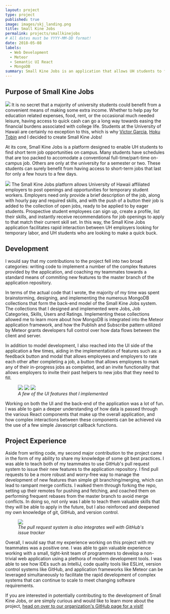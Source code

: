 ```yaml
---
layout: project
type: project
published: true
image: images/skj_landing.png
title: Small Kine Jobs
permalink: projects/smallkinejobs
# All dates must be YYYY-MM-DD format!
date: 2018-05-08
labels:
  - Web Development
  - Meteor
  - Semantic UI React
  - MongoDB
summary: Small Kine Jobs is an application that allows UH students to find short term employment opportunities at the University of Hawaii in a quick and easy manner.
---
```


## Purpose of Small Kine Jobs
<img class="ui large centered rounded image" src="../images/landingpagedraft2.PNG">
It is no secret that a majority of university students could benefit from a convenient means of making some extra income. Whether to help pay for education related expenses, food, rent, or the occasional much needed leisure, having access to quick cash can go a long way towards easing the financial burdens associated with college life. Students at the University of Hawaii are certainly no exception to this, which is why <a href="https://victor-jr.github.io/">Victor Garcia</a>, <a href="https://htobin.github.io/">Hoku Tobin</a> and I decided to create Small Kine Jobs!

At its core, Small Kine Jobs is a platform designed to enable UH students to find short term job opportunities on campus. Many students have schedules that are too packed to accomodate a conventional full-time/part-time on-campus job. Others are only at the university for a semester or two. These students can surely benefit from having access to short-term jobs that last for only a few hours to a few days.

<img class="ui large centered rounded image" src="../images/finalPostAJob.PNG">
The Small Kine Jobs platform allows University of Hawaii affiliated employers to post openings and opportunities for temporary student workers. Employers need only provide a brief description of the job, along with hourly pay and required skills, and with the push of a button their job is added to the collection of open jobs, ready to be applied to by eager students. Prospective student employees can sign up, create a profile, list their skills, and instantly receive recommendations for job openings to apply to that match their current skill set. In this way, the Small Kine Jobs application facilitates rapid interaction between UH employers looking for temporary labor, and UH students who are looking to make a quick buck.

## Development
I would say that my contributions to the project fell into two broad categories: writing code to implement a number of the complex features provided by the application, and coaching my teammates towards a standard means of commiting new features to the master branch of the application repository.

In terms of the actual code that I wrote, the majority of my time was spent brainstorming, designing, and implementing the numerous MongoDB collections that form the back-end model of the Small Kine Jobs system. The collections that I designed and implemented were Jobs, Job Categories, Skills, Users and Ratings. Implementing these collections allowed me to learn more about how MongoDB is integrated into the Meteor application framework, and how the Publish and Subscribe pattern utilized by Meteor grants developers full control over how data flows between the client and server.

In addition to model development, I also reached into the UI side of the application a few times, aiding in the implementation of features such as: a feedback button and modal that allows employees and employers to rate each other after completing a job, a button that allows employees to mark any of their in-progress jobs as completed, and an invite functionality that allows employers to invite their past helpers to new jobs that they need to fill. 
<figure>
  <div class="ui centered medium images">
    <img src="../images/finalHelperSubmitFeedback.PNG">
    <img src="../images/finalcompleteJobHelper.PNG">
    <img src="../images/finalInvitePastUserToOtherJob.PNG">  
  </div>
  <figcaption><em>A few of the UI features that I implemented</em></figcaption>
</figure>
Working on both the UI and the back-end of the application was a lot of fun. I was able to gain a deeper understanding of how data is passed through the various React components that make up the overall application, and how complex interactions between these components can be achieved via the use of a few simple Javascript callback functions.

## Project Experience
Aside from writing code, my second major contribution to the project came in the form of my ability to share my knowledge of some git best practices. I was able to teach both of my teammates to use GitHub's pull request system to issue their new features to the application repository. I find pull requests to be a more robust and worry-free way to manage the development of new features than simple git branching/merging, which can lead to rampant merge conflicts. I walked them through forking the repo, setting up their remotes for pushing and fetching, and coached them on performing frequent rebases from the master branch to avoid merge conflicts. In doing so, not only was I able to teach them valuable skills that they will be able to apply in the future, but I also reinforced and deepened my own knowledge of git, GitHub, and version control.
<figure>
  <img class="ui large centered image" src="../images/pull_request.png">
  <figcaption><em>The pull request system is also integrates well with GitHub's issue tracker</em></figcaption>
</figure>
Overall, I would say that my experience working on this project with my teammates was a positive one. I was able to gain valuable experience working with a small, tight-knit team of programmers to develop a non-trivial web application using a plethora of modern development tools. I was able to see how IDEs such as IntelliJ, code quality tools like ESLint, version control systems like GitHub, and application frameworks like Meteor can be leveraged simultaneously to facilitate the rapid development of complex systems that can continue to scale to meet changing software requirements.

If you are interested in potentially contributing to the development of Small Kine Jobs, or are simply curious and would like to learn more about the project, <a href="https://smallkinejobs.github.io">head on over to our organization's GitHub page for a visit!</a>
